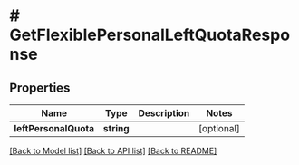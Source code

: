 # # GetFlexiblePersonalLeftQuotaResponse

## Properties

Name | Type | Description | Notes
------------ | ------------- | ------------- | -------------
**leftPersonalQuota** | **string** |  | [optional]

[[Back to Model list]](../../README.md#models) [[Back to API list]](../../README.md#endpoints) [[Back to README]](../../README.md)
